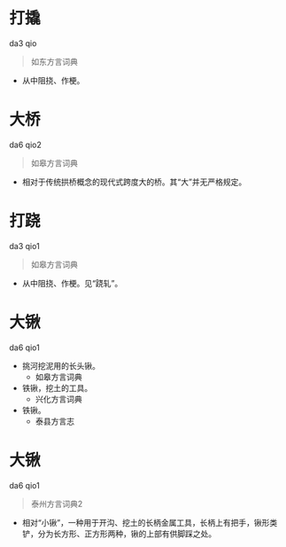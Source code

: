 # 打撬
da3 qio
> 如东方言词典
- 从中阻挠、作梗。

# 大桥
da6 qio2
> 如皋方言词典
- 相对于传统拱桥概念的现代式跨度大的桥。其“大”并无严格规定。

# 打跷
da3 qio1
> 如皋方言词典
- 从中阻挠、作梗。见“跷轧”。

# 大锹
da6 qio1
+ 挑河挖泥用的长头锹。
  * 如皋方言词典
+ 铁锹，挖土的工具。
  * 兴化方言词典
+ 铁锹。
  * 泰县方言志


# 大锹
da6 qio1
> 泰州方言词典2
- 相对“小锹”，一种用于开沟、挖土的长柄金属工具，长柄上有把手，锹形类铲，分为长方形、正方形两种，锹的上部有供脚踩之处。